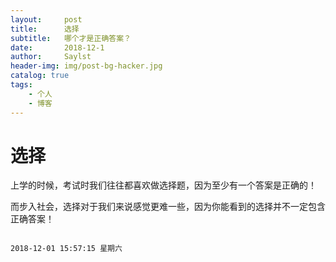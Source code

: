 ```yaml
---
layout:     post
title:      选择
subtitle:   哪个才是正确答案？ 
date:       2018-12-1
author:     Saylst
header-img: img/post-bg-hacker.jpg
catalog: true
tags:
    - 个人
    - 博客
---
```


# 选择

上学的时候，考试时我们往往都喜欢做选择题，因为至少有一个答案是正确的！

而步入社会，选择对于我们来说感觉更难一些，因为你能看到的选择并不一定包含正确答案！

                                                                                2018-12-01 15:57:15 星期六
